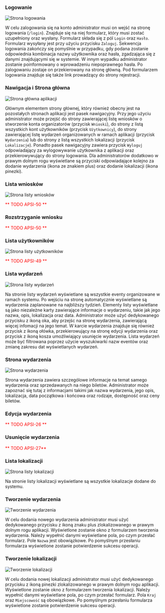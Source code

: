 ### Logowanie
![](../assets/instr_login.png "Strona logowania")

W celu zalogowania się na konto administrator musi on wejść na stronę logowania (`/login`). Znajduje się na niej formularz, który musi zostać uzupełniony oraz wysłany. Formularz składa się z pól `Login` oraz `Hasło`. Formularz wysyłany jest przy użyciu przycisku `Zaloguj`. Sekwencja logowania zakończy się pomyślnie w przypadku, gdy podana zostanie odpowiednia kombinacja nazwy użytkownika oraz hasła, zgadzająca się z danymi znajdującymi się w systemie. W innym wypadku administrator zostanie poinformowany o wprowadzeniu niepoprawnego hasła. Po zalogowaniu zostaje on przekierowany na stronę główną. Pod formularzem logowania znajduje się także link prowadzący do strony rejestracji.

### Nawigacja i Strona główna
![](../assets/org_instr_main.png "Strona główna aplikacji")

Głównym elementem strony głównej, który również obecny jest na pozostałych stronach aplikacji jest pasek nawigacyjny. Przy jego użyciu administrator może przejść do strony zawierającej listę wniosków o stworzenie konta organizatorów (przycisk `Wnioski`), do strony z listą wszystkich kont użytkowników (przycisk `Użytkownicy`), do strony zawierającej listę wydarzeń organizowanych w ramach aplikacji (przycisk `Wydarzenia`) lub do strony z listą wszystkich lokalizacji (przycisk `Lokalizacje`). Ponadto pasek nawigacyjny zawiera przycisk `Wyloguj` odpowiadający za wylogowywanie użytkownika z aplikacji oraz przekierowywujący do strony logowania. Dla administratorów dodatkowo w prawym dolnym rogu wyświetlane są przyciski odpowiadające kolejno za dodanie wydarzenia (ikona ze znakiem plus) oraz dodanie lokalizacji (ikona pinezki).

### Lista wniosków
![](../assets/adm_instr_appl_list.png "Strona listy wniosków")

<span style="color:red">** TODO APSI-50 **</span>

### Rozstrzyganie wniosku

<span style="color:red">** TODO APSI-50 **</span>

### Lista użytkowników
![](../assets/adm_instr_user_list.png "Strona listy użytkowników")


<span style="color:red">** TODO APSI-49 **</span>

### Lista wydarzeń
![](../assets/adm_instr_event_list.png "Strona listy wydarzeń")

Na stronie listy wydarzeń wyświetlane są wszystkie eventy organizowane w ramach systemu. Po wejściu na stronę automatycznie wyświetlane są wydarzenia zaplanowane na najbliższy tydzień. Elementy listy wyświetlane są jako niezależne karty zawierające informacje o wydarzeniu, takie jak jego nazwa, opis, lokalizacja oraz data. Administrator może użyć dedykowanego przycisku z ikoną oka, aby przejśc na stronę wydarzenia, zawierającą więcej infomacji na jego temat. W karcie wydarzenia znajduje się również przycisk z ikoną ołówka, przekierowujący na stronę edycji wydarzenia oraz przycisk z ikoną kosza umożliwiający usunięcie wydarzenia. Lista wydarzeń może być filtrowana poprzez użycie wyszukiwarki nazw eventów oraz zmianę zakresu dat wyświetlanych wydarzeń.

### Strona wydarzenia
![](../assets/adm_instr_event.png "Strona wydarzenia")

Strona wydarzenia zawiera szczególowe informacje na temat samego wydarzenia oraz sprzedawanych na niego biletów. Administrator może zapoznać się tutaj z informacjami takimi jak nazwa wydarzenia, jego opis, lokalizacja, data początkowa i końcowa oraz rodzaje, dostępność oraz ceny biletów.

### Edycja wydarzenia

<span style="color:red">** TODO APSI-26 **</span>

### Usunięcie wydarzenia

<span style="color:red">** TODO APSI-27**</span>

### Lista lokalizacji
![](../assets/adm_instr_loc_list.png "Strona listy lokalizacji")

Na stronie listy lokalizacji wyświetlane są wszystkie lokalizacje dodane do systemu.

### Tworzenie wydarzenia
![](../assets/adm_instr_add_event.png "Tworzenie wydarzenia")

W celu dodania nowego wydarzenia administrator musi użyć dedykowanego przycisku z ikoną znaku plus zlokalizowanego w prawym dolnym rogu aplikacji. Wyświetlone zostanie okno z formularzem tworzenia wydarzenia. Należy wypełnić danymi wyświetlane pola, po czym przesłać formularz. Pole `Nazwa` jest obowiązkowe. Po pomyślnym przesłaniu formularza wyświetlone zostanie potwierdzenie sukcesu operacji.

### Tworzenie lokalizacji
![](../assets/adm_instr_add_loc.png "Tworzenie lokalizacji")

W celu dodania nowej lokalizacji administrator musi użyć dedykowanego przycisku z ikoną pinezki zlokalizowanego w prawym dolnym rogu aplikacji. Wyświetlone zostanie okno z formularzem tworzenia lokalizacji. Należy wypełnić danymi wyświetlane pola, po czym przesłać formularz. Pola `Kraj` oraz `Miejscowość` są obowiązkowe. Po pomyślnym przesłaniu formularza wyświetlone zostanie potwierdzenie sukcesu operacji.